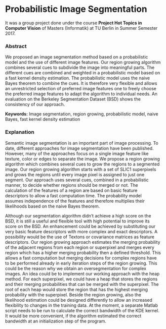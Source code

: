 # Probabilistic Image Segmentation

It was a group project done under the course **Project Hot Topics in Computer Vision** of Masters (Informatik) at TU Berlin in Summer Semester 2017.

### Abstract
We proposed an image segmentation method
based on a probabilistic model and the use of different
image features. Our region growing algorithm combines
several cues to subdivide the image into meaningful
parts. The different cues are combined and weighted
in a probabilistic model based on a fast kernel density
estimation. The probabilistic model uses the naive Bayes
theorem to combine the cues. It is therefore very flexible
and allows an unrestricted selection of preferred image
features one to freely choose the preferred image features
to adapt the algorithm to individual needs. An evaluation
on the Berkeley Segmentation Dataset (BSD) shows the
consistency of our approach.

**Keywords:** Image segmentation, region growing, probabilistic
model, naive Bayes, fast kernel density estimation

### Explanation

Semantic image segmentation is an important part of image
processing. To date, different approaches for image segmentation
have been published. However, many of the approaches focus on a single
image feature like texture, color or edges to separate
the image. We propose a region growing algorithm which
combines several cues to grow the regions to a segmented
image.
Our region growing algorithm starts with a set of SLIC1 superpixels and grows the regions until every image pixel
is assigned to just one segment. Our approach uses several
cues, combined in a probabilistic manner, to decide whether
regions should be merged or not. The calculation of the
features of a region are based on basic feature descriptors
to allow a fast computation time. The probability model
assumes independence of the features and therefore multiplies
their likelihoods based on the naive Bayes theorem.

Although our segmentation algorithm didn’t achieve a
high score on the BSD, it is still a useful and flexible tool
with high potential to improve its score on the BSD. An enhancement
could be achieved by substituting our very basic
feature descriptors with more complex and exact descriptors.
A possibility would be the use of Textons or covariance matrices as feature descriptors. Our region growing approach
estimates the merging probability of the adjacent regions
from each region or superpixel and merges every region
which has a higher merging probability then a defined
threshold. This allows a fast computation but merging decisions
for complex regions have to be performed already in
early iteration steps of the region growing. This could be the
reason why we obtain an oversegmentation for complex images.
An idea could be to implement our working approach
with the heap method. For each superpixel, we could have a
heap that stores the regions and their merging probabilities
that can be merged with the superpixel. The root of each
heap would store the region that has the highest merging
probability with the superpixel. Beside the region growing, also the likelihood estimation could be designed differently
to allow an increased flexibility to changes in the training data. At the moment, a separate Matlab script needs to be
run to calculate the correct bandwidth of the KDE kernel.
It would be more convenient, if the algorithm estimated the
correct bandwidth at an initialization step of the program.
